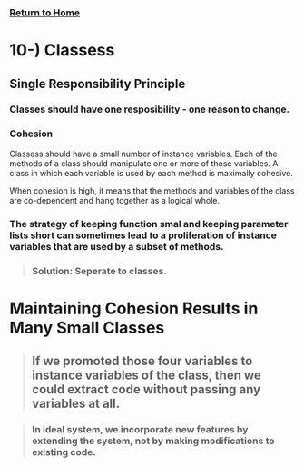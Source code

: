 ### [Return to Home](README.md)

# 10-) Classess

## Single Responsibility Principle

### Classes should have one resposibility - one reason to change.

### **Cohesion**

Classess should have a small number of instance variables. Each of the methods of a class should manipulate one or more of those variables. A class in which each variable is used by each method is maximally cohesive.

When cohesion is high, it means that the methods and variables of the class are co-dependent and hang together as a logical whole.

### The strategy of keeping function smal and keeping parameter lists short can sometimes lead to a proliferation of instance variables that are used by a subset of methods. 
>### Solution: Seperate to classes.

#
# Maintaining Cohesion Results in Many Small Classes

>## If we promoted those four variables to instance variables of the class, then we could extract code without passing any variables at all.

>### In ideal system, we incorporate new features by extending the system, not by making modifications to existing code.






